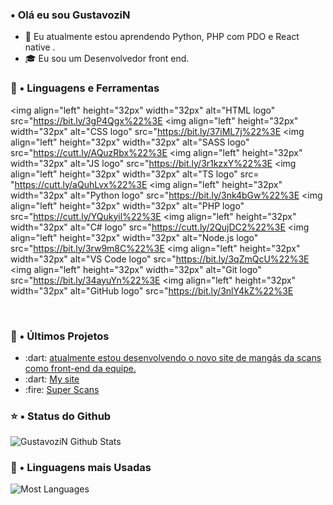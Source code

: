 
### • Olá eu sou GustavoziN

- :busts_in_silhouette: Eu atualmente estou aprendendo Python, PHP com PDO e React native .
- :mortar_board: Eu sou um Desenvolvedor front end.

### :triangular_ruler: • Linguagens e Ferramentas

<img align="left" height="32px" width="32px" alt="HTML logo" src="https://bit.ly/3gP4Qgx%22%3E
<img align="left" height="32px" width="32px" alt="CSS logo" src="https://bit.ly/37iML7j%22%3E
<img align="left" height="32px" width="32px" alt="SASS logo" src="https://cutt.ly/AQuzRbx%22%3E
<img align="left" height="32px" width="32px" alt="JS logo" src="https://bit.ly/3r1kzxY%22%3E
<img align="left" height="32px" width="32px" alt="TS logo" src= "https://cutt.ly/aQuhLvx%22%3E
<img align="left" height="32px" width="32px" alt="Python logo" src="https://bit.ly/3nk4bGw%22%3E
<img align="left" height="32px" width="32px" alt="PHP logo" src="https://cutt.ly/YQukyil%22%3E
<img align="left" height="32px" width="32px" alt="C# logo" src="https://cutt.ly/2QujDC2%22%3E
<img align="left" height="32px" width="32px" alt="Node.js logo" src="https://bit.ly/3rw9m8C%22%3E
<img align="left" height="32px" width="32px" alt="VS Сode logo" src="https://bit.ly/3qZmQcU%22%3E
<img align="left" height="32px" width="32px" alt="Git logo" src="https://bit.ly/34ayuYn%22%3E
<img align="left" height="32px" width="32px" alt="GitHub logo" src="https://bit.ly/3nlY4kZ%22%3E

<br/>

### :closed_book: • Últimos Projetos

<ul>
<li>:dart: <a href="#">atualmente estou desenvolvendo o novo site de mangás da scans como front-end da equipe.</a></li>
<li>:dart: <a href="#">My site</a></li>
<li>:fire: <a href="#">Super Scans</a></li>
</ul>

### :star: • Status do Github

<img align="center" src="https://github-readme-stats.vercel.app/api?username=GustavoziN&include_all_commits=true&count_private=true&show_icons=true&line_height=20&title_color=7A7ADB&icon_color=2234AE&text_color=D3D3D3&bg_color=0,000000,130F40" alt="GustavoziN Github Stats">

### :link: • Linguagens mais Usadas

<img align="center" src="https://github-readme-stats.vercel.app/api/top-langs/?username=GustavoziN&include_all_commits=true&count_private=true&show_icons=true&line_height=20&title_color=7A7ADB&icon_color=2234AE&text_color=D3D3D3&bg_color=0,000000,130F40" alt="Most Languages">


